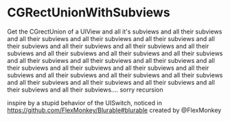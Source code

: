 # CGRectUnionWithSubviews

Get the CGrectUnion of a UIView and all it's subviews and all their subviews and all their subviews and all their subviews and all their subviews and all their subviews and all their subviews and all their subviews and all their subviews and all their subviews and all their subviews and all their subviews and all their subviews and all their subviews and all their subviews and all their subviews and all their subviews and all their subviews and all their subviews and all their subviews and all their subviews and all their subviews and all their subviews and all their subviews and all their subviews and all their subviews and all their subviews.... sorry recursion

inspire by a stupid behavior of the UISwitch, noticed in https://github.com/FlexMonkey/Blurable#blurable created by @FlexMonkey
